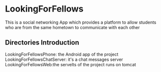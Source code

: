# LookingForFellows
This is a social networking App which provides a platform to allow students who are from the same hometown to communicate with each other
## Directories Introduction
LookingForFellowsPhone: the Android app of the project
LookingForFellowsChatServer: it's a chat messages server
LookingForFellowsWeb:the servelts of the project runs on tomcat
